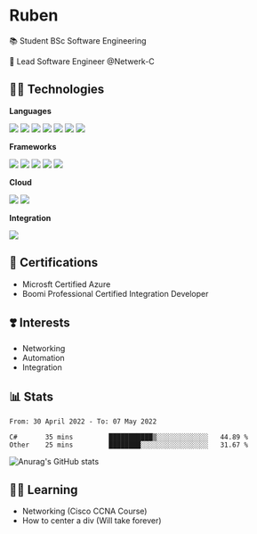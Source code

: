 # Ruben 

📚 Student BSc Software Engineering

💼 Lead Software Engineer @Netwerk-C






## 👨‍💻 Technologies

**Languages**

![](https://img.shields.io/badge/C%23-239120?style=for-the-badge&logo=c-sharp&logoColor=white)
![](https://img.shields.io/badge/JavaScript-F7DF1E?style=for-the-badge&logo=javascript&logoColor=black)
![](https://img.shields.io/badge/Java-ED8B00?style=for-the-badge&logo=java&logoColor=white)
![](https://img.shields.io/badge/Dart-0175C2?style=for-the-badge&logo=dart&logoColor=white)
![](https://img.shields.io/badge/HTML5-E34F26?style=for-the-badge&logo=html5&logoColor=white)
![](https://img.shields.io/badge/CSS3-1572B6?style=for-the-badge&logo=css3&logoColor=white)
![](https://img.shields.io/badge/-Powershell-5391FE?logo=powershell&logoColor=white&&style=for-the-badge)

**Frameworks**

![](https://img.shields.io/badge/.NET-5C2D91?style=for-the-badge&logo=.net&logoColor=white)
![](https://img.shields.io/badge/ASP.NET-800080?style=for-the-badge&logo=.net&logoColor=white)
![](https://img.shields.io/badge/Vue.js-35495E?style=for-the-badge&logo=vue.js&logoColor=4FC08D)
![](https://img.shields.io/badge/Flutter-02569B?style=for-the-badge&logo=flutter&logoColor=white)
![](https://img.shields.io/badge/Spring-6DB33F?style=for-the-badge&logo=spring&logoColor=white)

**Cloud**

![](https://img.shields.io/badge/Microsoft_Azure-0089D6?style=for-the-badge&logo=microsoft-azure&logoColor=white)
![](https://img.shields.io/badge/Docker-2496ED?style=for-the-badge&logo=Docker&logoColor=white)

**Integration**

![](https://img.shields.io/badge/-Boomi-007DB8?logo=dell&logoColor=white&&style=for-the-badge)


## 📜 Certifications

- Microsft Certified Azure
- Boomi Professional Certified Integration Developer


## ❣️ Interests
- Networking
- Automation
- Integration


## 📊 Stats

<!--START_SECTION:waka-->

```text
From: 30 April 2022 - To: 07 May 2022

C#       35 mins         ███████████▒░░░░░░░░░░░░░   44.89 %
Other    25 mins         ████████░░░░░░░░░░░░░░░░░   31.67 %
```

<!--END_SECTION:waka-->

![Anurag's GitHub stats](https://github-readme-stats.vercel.app/api?username=Rubenleerentveld&show_icons=true&theme=dracula)

## 👨‍🎓 Learning
- Networking (Cisco CCNA Course)
- How to center a div (Will take forever)
